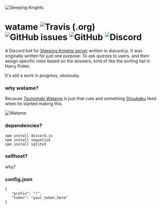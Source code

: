 ![Sleeping Knights](https://cdn.discordapp.com/attachments/617000930298167326/617011684401479690/sk-title.png)
# watame ![Travis (.org)](https://img.shields.io/travis/raphilia/watame) ![GitHub issues](https://img.shields.io/github/issues/raphilia/watame) ![GitHub](https://img.shields.io/github/license/raphilia/watame) ![Discord](https://discord.com/api/guilds/616969119685935162/widget.png?style=shield) 
 A Discord bot for [Sleeping Knights server](https://sleepingknights.xyz/) written in discord.js. It was originally written for just one purpose: To ask quizzes to users, and then assign specific roles based on the answers, kind of like the sorting hat in Harry Potter.
 
 It's still a work in progress, obviously.

 ### why watame?
 Because [Tsunomaki Watame](https://www.youtube.com/channel/UCqm3BQLlJfvkTsX_hvm0UmA) is just that cute and something [Shoukaku](https://github.com/Raphilia) liked when he started making this.

 ![Watame](https://cdn.discordapp.com/avatars/617592844978487316/a48d3399dc21e63f50a027cd163dfd08.webp)

 ### dependencies?
 `npm install discord.js`  
 `npm install sequelize`  
 `npm install sqlite3`

 ### selfhost?
 why?

 ### config.json
 ```
{
	"prefix": "!",
	"token": "your_token_here"
}
 ```
